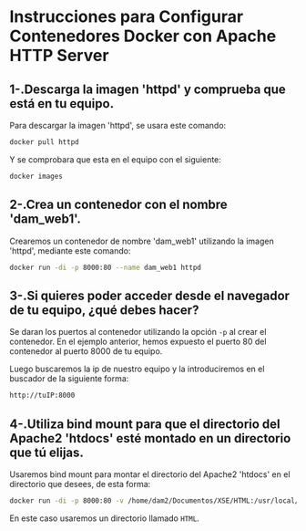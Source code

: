 # Instrucciones para Configurar Contenedores Docker con Apache HTTP Server

## 1-.Descarga la imagen 'httpd' y comprueba que está en tu equipo.

Para descargar la imagen 'httpd', se usara este comando:

```bash
docker pull httpd
```

Y se comprobara que esta en el equipo con el siguiente:

```bash
docker images
```

## 2-.Crea un contenedor con el nombre 'dam_web1'.

Crearemos un contenedor de nombre 'dam_web1' utilizando la imagen 'httpd', mediante este comando:

```bash
docker run -di -p 8000:80 --name dam_web1 httpd
```

## 3-.Si quieres poder acceder desde el navegador de tu equipo, ¿qué debes hacer?

Se daran los puertos al contenedor utilizando la opción `-p` al crear el contenedor. En el ejemplo anterior, hemos expuesto el puerto 80 del contenedor al puerto 8000 de tu equipo.

Luego buscaremos la ip de nuestro equipo y la introduciremos en el buscador de la siguiente forma:

```bash
http://tuIP:8000
```

## 4-.Utiliza bind mount para que el directorio del Apache2 'htdocs' esté montado en un directorio que tú elijas.

Usaremos bind mount para montar el directorio del Apache2 'htdocs' en el directorio que desees, de esta forma:

```bash
docker run -di -p 8000:80 -v /home/dam2/Documentos/XSE/HTML:/usr/local/apache2/htdocs/ --name dam_web1 httpd
```

En este caso usaremos un directorio llamado `HTML`.

